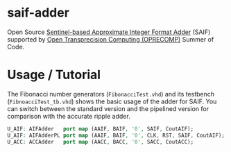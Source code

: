 # saif-adder
Open Source [Sentinel-based Approximate Integer Format Adder](https://ieeexplore.ieee.org/document/7858354) (SAIF)
supported by [Open Transprecision Computing (OPRECOMP)](http://oprecomp.eu/) Summer of Code.

# Usage / Tutorial
The Fibonacci number generators (`FibonacciTest.vhd`) and its testbench
(`FibnoacciTest_tb.vhd`) shows the basic usage of the adder for SAIF. You can
switch between the standard version and the pipelined
version for comparison with the accurate ripple adder.

```VHDL
U_AIF: AIFAdder   port map (AAIF, BAIF, '0', SAIF, CoutAIF);
U_AIF: AIFAdderPL port map (AAIF, BAIF, '0', CLK, RST, SAIF, CoutAIF);
U_ACC: ACCAdder   port map (AACC, BACC, '0', SACC, CoutACC);
```


